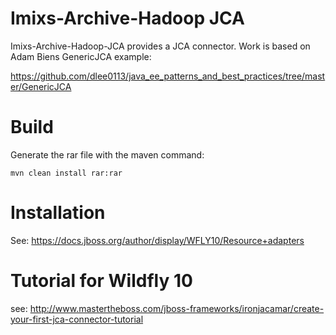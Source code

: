 # Imixs-Archive-Hadoop JCA 

Imixs-Archive-Hadoop-JCA provides a JCA connector.
Work is based on Adam Biens GenericJCA example:

https://github.com/dlee0113/java_ee_patterns_and_best_practices/tree/master/GenericJCA


# Build

Generate the rar file with the maven command:

	mvn clean install rar:rar



# Installation

See: https://docs.jboss.org/author/display/WFLY10/Resource+adapters



# Tutorial for Wildfly 10

see: http://www.mastertheboss.com/jboss-frameworks/ironjacamar/create-your-first-jca-connector-tutorial
